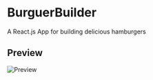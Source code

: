 

# BurguerBuilder
A React.js App for building delicious hamburgers


## Preview

![Preview](https://github.com/GermainPereira/BurguerBuilder/blob/master/2020-09-17%20-%20preview.gif?raw=true)
